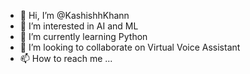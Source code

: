 - 👋 Hi, I’m @KashishhKhann
- 👀 I’m interested in AI and ML
- 🌱 I’m currently learning Python
- 💞️ I’m looking to collaborate on Virtual Voice Assistant
- 📫 How to reach me ...

<!---
KashishhKhann/KashishhKhann is a ✨ special ✨ repository because its `README.md` (this file) appears on your GitHub profile.
You can click the Preview link to take a look at your changes.
--->
